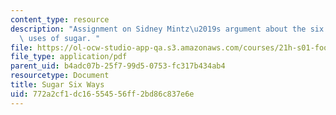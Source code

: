 ```yaml
---
content_type: resource
description: "Assignment on Sidney Mintz\u2019s argument about the six functions or\
  \ uses of sugar. "
file: https://ol-ocw-studio-app-qa.s3.amazonaws.com/courses/21h-s01-food-in-american-history-fall-2014/772a2cf1dc16554556ff2bd86c837e6e_MIT21H_S01F14_Su_6Wa_Ins.pdf
file_type: application/pdf
parent_uid: b4adc07b-25f7-99d5-0753-fc317b434ab4
resourcetype: Document
title: Sugar Six Ways
uid: 772a2cf1-dc16-5545-56ff-2bd86c837e6e
---
```

